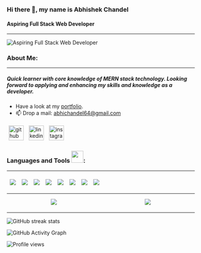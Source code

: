 ### Hi there 👋, my name is Abhishek Chandel
#### Aspiring Full Stack Web Developer
<hr />

![Aspiring Full Stack Web Developer](https://camo.githubusercontent.com/fa73289736064aba480d0708da37d7aa183a8c3e2bcc2f58c54285a3bbbeecc1/68747470733a2f2f7777772e61616c7068612e6e65742f77702d636f6e74656e742f75706c6f6164732f323032302f31322f66756c6c2d737461636b2d646576656c6f706d656e742e676966)

### About Me:
<hr />

##### Quick learner with core knowledge of MERN stack technology. Looking forward to applying and enhancing my skills and knowledge as a developer.

- Have a look at my [portfolio](https://starlit-tartufo-ff0547.netlify.app).
- 📫 Drop a mail: [abhichandel64@gmail.com](mailto:abhichandel64@gmail.com)

[<img style="margin: 5px;" src='https://cdn.jsdelivr.net/npm/simple-icons@3.0.1/icons/github.svg' alt='github' height='40'>](https://github.com/AbhiChandel64)  [<img style="margin: 5px;" src='https://cdn.jsdelivr.net/npm/simple-icons@3.0.1/icons/linkedin.svg' alt='linkedin' height='40'>](https://www.linkedin.com/in/https://www.linkedin.com/in/abhishek-chandel-//)  [<img style="margin: 5px;" src='https://cdn.jsdelivr.net/npm/simple-icons@3.0.1/icons/instagram.svg' alt='instagram' height='40'>](https://www.instagram.com/https://www.instagram.com/abhishekchandel64//)


### Languages and Tools <img src="https://camo.githubusercontent.com/beb64ff21c883e318e4f5db5231c2ba4175705bea1c9249e82a41ab375db4f75/68747470733a2f2f6d65646961322e67697068792e636f6d2f6d656469612f51737347456d706b79454f684243623765312f67697068792e6769663f6369643d656366303565343761306e336769316266716e74716d6f62386739616964316f796a327772336473336d67373030626c267269643d67697068792e676966" width="32px" data-canonical-src="https://media2.giphy.com/media/QssGEmpkyEOhBCb7e1/giphy.gif?cid=ecf05e47a0n3gi1bfqntqmob8g9aid1oyj2wr3ds3mg700bl&amp;rid=giphy.gif" style="max-width: 100%;">: 
<hr />

<div style="display: flex;">
<img style="margin: 8px;" src="https://img.shields.io/badge/HTML5-E34F26?style=for-the-badge&logo=html5&logoColor=white">

<img style="margin: 8px;" src="https://img.shields.io/badge/CSS3-1572B6?style=for-the-badge&logo=css3&logoColor=white">

<img style="margin: 8px;" src="https://img.shields.io/badge/JavaScript-323330?style=for-the-badge&logo=javascript&logoColor=F7DF1E">

<img style="margin: 8px;" src="https://img.shields.io/badge/Express.js-000000?style=for-the-badge&logo=express&logoColor=whit">

<img style="margin: 8px;" src="https://img.shields.io/badge/Node.js-339933?style=for-the-badge&logo=nodedotjs&logoColor=white">

<img style="margin: 8px;" src="https://img.shields.io/badge/React-20232A?style=for-the-badge&logo=react&logoColor=61DAFB">

<img style="margin: 8px;" src="https://img.shields.io/badge/Redux-593D88?style=for-the-badge&logo=redux&logoColor=white">

<img style="margin: 8px;" src="https://img.shields.io/badge/MongoDB-4EA94B?style=for-the-badge&logo=mongodb&logoColor=white">
</div>

<hr />

<div style="display: flex; margin-bottom: 20px; justify-content: space-around;">
<img src="https://github-readme-stats.vercel.app/api/top-langs/?username=AbhiChandel64&layout=compact)](https://github.com/AbhiChandel64/github-readme-stats">

<img src="https://github-readme-stats.vercel.app/api?username=AbhiChandel64&show_icons=true&count_private=true)](https://github.com/AbhiChandel64/github-readme-stats">

</div>

<hr />

<div>

![GitHub streak stats](https://github-readme-streak-stats.herokuapp.com/?user=AbhiChandel64)  

![GitHub Activity Graph](https://activity-graph.herokuapp.com/graph?username=AbhiChandel64)  

![Profile views](https://gpvc.arturio.dev/AbhiChandel64)  

</div>
